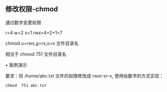## 修改权限-chmod

通过数字变更权限

r=4 w=2 x=1 rwx=4+2+1=7

chmod u=rwx,g=rx,o=x 文件目录名

相当于 chmod 751 文件目录名

• 案例演示

要求：将 /home/abc.txt 文件的权限修改成 rwxr-xr-x, 使用给数字的方式实现：

```
chmod  751 abc.txt
```

